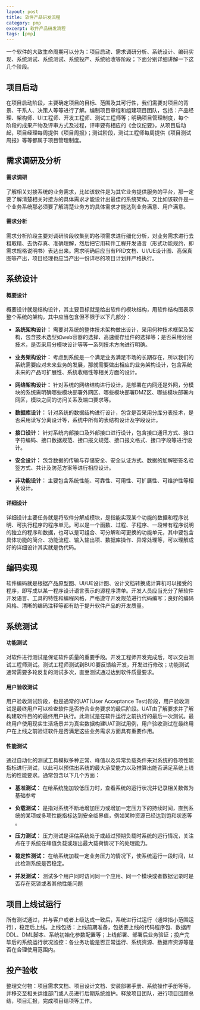 ```yaml
---
layout: post
title: 软件产品研发流程
category: pmp
excerpt: 软件产品研发流程
tags: [pmp]
---
```


一个软件的大致生命周期可以分为：项目启动、需求调研分析、系统设计、编码实现、系统测试、系统测试、系统投产、系统验收等阶段；下面分别详细讲解一下这几个阶段。


## 项目启动
在项目启动阶段，主要确定项目的目标、范围及其可行性，我们需要对项目的背景、干系人、决策人等等进行了解。编制项目章程和组建项目团队，包括：产品经理、架构师、UI工程师、开发工程师、测试工程师等；明确项目管理制度，每个阶段的成果产物及评审方式及过程，评审要有相应的《会议纪要》，从项目启动起，项目经理每周提供《项目周报》；测试阶段，测试工程师每周提供《项目测试周报》等等都属于项目管理制度。

## 需求调研及分析
#### 需求调研
了解相关对接系统的业务需求，比如该软件是为其它业务提供服务的平台，那一定要了解清楚相关对接方的具体需求才能设计出最佳的系统架构。又比如该软件是一个业务系统那必须要了解清楚业务方的具体需求才能达到业务满意、用户满意。

#### 需求分析
需求分析阶段主要对调研阶段收集到的各项需求进行细化分析，对业务需求进行去粗取精、去伪存真、准确理解，然后把它用软件工程开发语言（形式功能规约，即需求规格说明书）表达出来。需求明确后应当有PRD文档、UI/UE设计图、高保真图等产出，项目经理也应当产出一份详尽的项目计划并严格执行。

## 系统设计
#### 概要设计
概要设计就是结构设计，其主要目标就是给出软件的模块结构，用软件结构图表示整个系统的架构，其中应当包含但不限于以下几部分：
- **系统架构设计：** 需要对系统的整体技术架构做出设计，采用何种技术框架及架构，包含技术选型如web容器的选择、高速缓存组件的选择等；是否采用分层技术，是否采用分模块设计等等一系列技术方向进行明确。

- **业务架构设计：** 考虑到系统是一个满足业务满足市场的长期存在，所以我们的系统需要应对未来业务的发展，那就需要做出相应的业务架构设计，包含系统未来的产品可扩展性、系统收缩性等相关方面的设计。

- **网络架构设计：** 针对系统的网络结构进行设计，是部署在内网还是外网，分模块的系统需明确哪些模块部署外网区、哪些模块部署DMZ区、哪些模块部署内网区，模块之间的访问关系及端口要求等。

- **数据库设计：** 针对系统的数据结构进行设计，包含是否采用分库分表技术，是否采用读写分离设计等，系统中所有的表结构设计及字段设计。

- **接口设计：** 针对系统内部接口及外部接口进行设计，包含接口通讯方式、接口字符编码、接口数据规范、接口报文规范、接口报文格式、接口字段等进行设计。

- **安全设计：** 包含数据的传输与存储安全、安全认证方式、数据的加解密签名验签方式、共计及防范方案等进行相应设计。

- **非功能设计：** 主要包含系统性能、可靠性、可用性、可扩展性、可维护性等相关设计。

#### 详细设计

详细设计主要任务就是将软件分解成模块，是指能实现某个功能的数据和程序说明、可执行程序的程序单元。可以是一个函数、过程、子程序、一段带有程序说明的独立的程序和数据，也可以是可组合、可分解和可更换的功能单元，其中要包含具体功能的简介、功能流程、输入输出项、数据库操作、异常处理等，可以理解成好的详细设计其实就是伪代码。

## 编码实现

软件编码就是根据产品原型图、UI/UE设计图、设计文档转换成计算机可以接受的程序，即写成以某一程序设计语言表示的源程序清单。开发人员应当充分了解软件开发语言、工具的特性和编程风格，严格遵守开发规范进行代码编写；良好的编码风格、清晰的编码注释等都有助于提升软件产品的开发质量。

## 系统测试
#### 功能测试
对软件进行测试是保证软件质量的重要手段。开发工程师开发完成后，可以交由测试工程师测试。测试工程师测试到BUG要反馈给开发，开发进行修改；功能测试通常需要多轮反复的测试多次，直至测试通过达到软件质量要求。

#### 用户验收测试
用户验收测试阶段，也是通常的UAT(User Acceptance Test)阶段，用户验收测试是最终用户可以检查软件是否符合业务要求的最后阶段。UAT由了解要求并了解构建软件目的的最终用户执行。此测试是在软件运行之前执行的最后一次测试。最终用户使用现实生活场景并为真实数据构建UAT测试用例，用户验收测试在最终用户在上线之前验证软件是否满足这些业务需求方面具有重要作用。

#### 性能测试
通过自动化的测试工具模拟多种正常、峰值以及异常负载条件来对系统的各项性能指标进行测试，以此可以预估出系统的最大承受能力以及推算出能否满足系统上线后的性能要求。通常包含以下几个方面：

- **基准测试：** 在给系统施加较低压力时，查看系统的运行状况并记录相关数做为基础参考

- **负载测试：** 是指对系统不断地增加压力或增加一定压力下的持续时间，直到系统的某项或多项性能指标达到安全临界值，例如某种资源已经达到饱和状态等 。

- **压力测试：** 压力测试是评估系统处于或超过预期负载时系统的运行情况，关注点在于系统在峰值负载或超出最大载荷情况下的处理能力。

- **稳定性测试：** 在给系统加载一定业务压力的情况下，使系统运行一段时间，以此检测系统是否稳定。

- **并发测试：** 测试多个用户同时访问同一个应用、同一个模块或者数据记录时是否存在死锁或者其他性能问题

## 项目上线试运行

所有测试通过，并与客户或者上级达成一致后，系统进行试运行（通常指小范围运行），稳定后上线。上线包括：上线前期准备，包括要上线的代码程序包、数据库DDL、DML脚本、系统初始化参数配置等；上线部署、部署后业务验证；投产完毕后的系统运行状况监控：各业务功能是否正常运行、系统资源、数据库资源等是否在合理使用范围内。

## 投产验收

整理交付物：项目需求文档、项目设计文档、安装部署手册、系统操作手册等等，并移交至相关运维部门或人员进行后期系统维护。释放项目团队，进行项目回顾总结，项目汇报，完成项目结项等工作。
